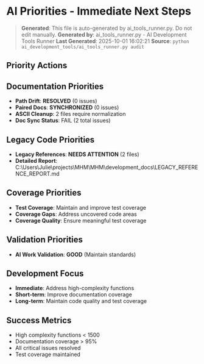 # AI Priorities - Immediate Next Steps

> **Generated**: This file is auto-generated by ai_tools_runner.py. Do not edit manually.
> **Generated by**: ai_tools_runner.py - AI Development Tools Runner
> **Last Generated**: 2025-10-01 16:02:21
> **Source**: `python ai_development_tools/ai_tools_runner.py audit`

## Priority Actions
## Documentation Priorities
- **Path Drift**: **RESOLVED** (0 issues)
- **Paired Docs**: **SYNCHRONIZED** (0 issues)
- **ASCII Cleanup**: 2 files require normalization
- **Doc Sync Status**: FAIL (2 total issues)

## Legacy Code Priorities
- **Legacy References**: **NEEDS ATTENTION** (2 files)
- **Detailed Report**: C:\Users\Julie\projects\MHM\MHM\development_docs\LEGACY_REFERENCE_REPORT.md

## Coverage Priorities
- **Test Coverage**: Maintain and improve test coverage
- **Coverage Gaps**: Address uncovered code areas
- **Coverage Quality**: Ensure meaningful test coverage

## Validation Priorities
- **AI Work Validation**: **GOOD** (Maintain standards)

## Development Focus
- **Immediate**: Address high-complexity functions
- **Short-term**: Improve documentation coverage
- **Long-term**: Maintain code quality and test coverage

## Success Metrics
- High complexity functions < 1500
- Documentation coverage > 95%
- All critical issues resolved
- Test coverage maintained
